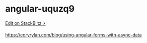 # angular-uquzq9

[Edit on StackBlitz ⚡️](https://stackblitz.com/edit/angular-uquzq9)

https://coryrylan.com/blog/using-angular-forms-with-async-data

